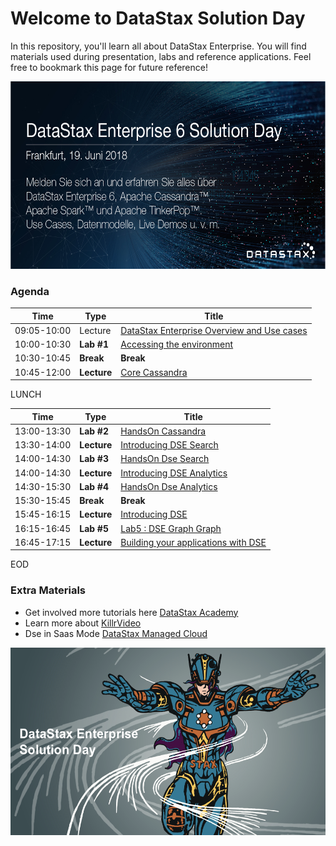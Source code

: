 Welcome to DataStax Solution Day
========================================

In this repository, you'll learn all about DataStax Enterprise. You will find materials used during presentation, labs and reference applications. Feel free to bookmark this page for future reference!

<img src="./img/Frankfurt_2018.jpg" height="300" />

### Agenda

| Time  | Type  | Title
|---|---|---|
| 09:05-10:00  | Lecture | [DataStax Enterprise Overview and Use cases](./01_Lectures/01_Product_Overview.pdf)  |
| 10:00-10:30  | **Lab #1** | [Accessing the environment](./02_Labs/01_Accessing_the_Cluster.md)  |
| 10:30-10:45  | **Break** | **Break**  |
| 10:45-12:00  | **Lecture** | [Core Cassandra](https://1fichier.com/?zcao9gv0r7)  |

LUNCH

| Time  | Type  | Title
|---|---|---|
| 13:00-13:30  | **Lab #2**  | [HandsOn Cassandra](./02_Labs/02_Dse_Cassandra.md)  |
| 13:30-14:00  | **Lecture** | [Introducing DSE Search](https://1fichier.com/?rcy5s1yrmi) |
| 14:00-14:30  | **Lab #3**  | [HandsOn Dse Search](./02_Labs/03_Dse_Search.md) |
| 14:00-14:30  | **Lecture** | [Introducing DSE Analytics](./01_Lectures/04_Dse_Analytics.pdf) |
| 14:30-15:30  | **Lab #4**  | [HandsOn Dse Analytics](./02_Labs/04_Dse_Analytics.md) |
| 15:30-15:45  | **Break**   | **Break** 
| 15:45-16:15  | **Lecture** | [Introducing DSE](http://killrvideo.github.io) |
| 16:15-16:45  | **Lab #5**  | [Lab5 : DSE Graph Graph](./02_Labs/05_Dse_Graph.md)  |
| 16:45-17:15  | **Lecture** | [Building your applications with DSE](http://killrvideo.github.io) |

EOD

### Extra Materials

* Get involved more tutorials here [DataStax Academy](https://academy.datastax.com/)
* Learn more about [KillrVideo](https://github.com/killrvideo)
* Dse in Saas Mode [DataStax Managed Cloud](./03_Materials/DataStax_Managed_Cloud.pdf)

<img src="./img/banner.png" height="300" />

